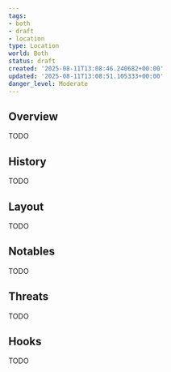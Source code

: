 ```yaml
---
tags:
- both
- draft
- location
type: Location
world: Both
status: draft
created: '2025-08-11T13:08:46.240682+00:00'
updated: '2025-08-11T13:08:51.105333+00:00'
danger_level: Moderate
---
```



## Overview

TODO
## History

TODO
## Layout

TODO
## Notables

TODO
## Threats

TODO
## Hooks

TODO
